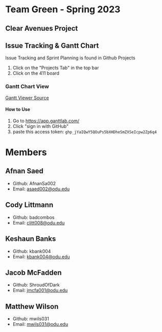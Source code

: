# Team Green - Spring 2023
## Clear Avenues Project

## Issue Tracking & Gantt Chart
Issue Tracking and Sprint Planning is found in Github Projects
1. Click on the "Projects Tab" in the top bar
2. Click on the 411 board

### Gantt Chart View
[Gantt Viewer Source](https://github.com/ganttlab/ganttlab)

#### How to Use
1. Go to https://app.ganttlab.com/ 
2. Click "sign in with GitHub"
3. paste this access token:
``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``

# Members
## Afnan Saed
- Github: AfnanSa002
- Email: asaed002@odu.edu

## Cody Littmann
- Github: badcombos
- Email: clitt008@odu.edu

## Keshaun Banks
- Github: kbank004
- Email: kbank004@odu.edu

## Jacob McFadden
- Github: ShroudOfDark
- Email: jmcfa001@odu.edu

## Matthew Wilson
- Github: mwils031
- Email: mwils031@odu.edu

